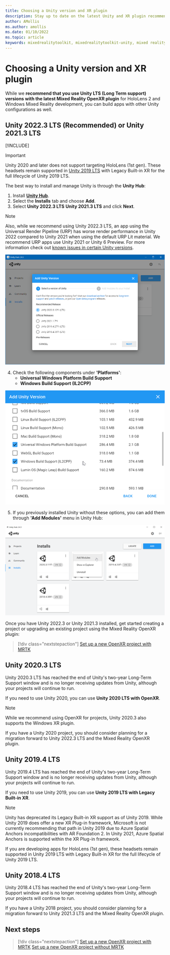 ```yaml
---
title: Choosing a Unity version and XR plugin
description: Stay up to date on the latest Unity and XR plugin recommendations for HoloLens application development.
author: AMollis
ms.author: amollis
ms.date: 01/10/2022
ms.topic: article
keywords: mixedrealitytoolkit, mixedrealitytoolkit-unity, mixed reality headset, windows mixed reality headset, virtual reality headset, unity
---
```


# Choosing a Unity version and XR plugin

While we **recommend that you use Unity LTS (Long Term support) versions with the latest Mixed Reality OpenXR plugin** for HoloLens 2 and Windows Mixed Reality development, you can build apps with other Unity configurations as well.

## Unity 2022.3 LTS (Recommended) or Unity 2021.3 LTS

[!INCLUDE[](includes/xr/recommended-version.md)]

> [!IMPORTANT]
> Unity 2020 and later does not support targeting HoloLens (1st gen). These headsets remain supported in [Unity 2019 LTS](#unity-20194-lts) with Legacy Built-in XR for the full lifecycle of Unity 2019 LTS.

The best way to install and manage Unity is through the **Unity Hub**:

1. Install <a href="https://unity3d.com/get-unity/download" target="_blank">**Unity Hub**</a>.
2. Select the **Installs** tab and choose **Add**.
3. Select **Unity 2022.3 LTS** **Unity 2021.3 LTS** and click **Next**.

> [!NOTE]
> Also, while we recommend using Unity 2022.3 LTS, an app using the Universal Render Pipeline (URP) has worse render performance in Unity 2022 compared to Unity 2021 when using the default URP Lit material. We recommend URP apps use Unity 2021 or Unity 6 Preview. For more information check out [known issues in certain Unity versions](known-issues.md).

![Unity Hub install new version](images/unity-hub-img-01.png)

4. Check the following components under **'Platforms'**:
    * **Universal Windows Platform Build Support**
    * **Windows Build Support (IL2CPP)**

![Unity Universal Windows Platform Build Support option](../images/Unity_Install_Option_UWP.png)

5. If you previously installed Unity without these options, you can add them through **'Add Modules'** menu in Unity Hub:

![Unity Windows Build Support option](../images/Unity_Install_Option_UWP2.png)

Once you have Unity 2022.3 or Unity 2021.3 installed, get started creating a project or upgrading an existing project using the Mixed Reality OpenXR plugin:

> [!div class="nextstepaction"]
> [Set up a new OpenXR project with MRTK](new-openxr-project-with-mrtk.md)

## Unity 2020.3 LTS

Unity 2020.3 LTS has reached the end of Unity's two-year Long-Term Support window and is no longer receiving updates from Unity, although your projects will continue to run.

If you need to use Unity 2020, you can use **Unity 2020 LTS with OpenXR**.

> [!NOTE]
> While we recommend using OpenXR for projects, Unity 2020.3 also supports the Windows XR plugin.

If you have a Unity 2020 project, you should consider planning for a migration forward to Unity 2022.3 LTS and the Mixed Reality OpenXR plugin.

## Unity 2019.4 LTS

Unity 2019.4 LTS has reached the end of Unity's two-year Long-Term Support window and is no longer receiving updates from Unity, although your projects will continue to run.

If you need to use Unity 2019, you can use **Unity 2019 LTS with Legacy Built-in XR**.

> [!NOTE]
> Unity has deprecated its Legacy Built-in XR support as of Unity 2019.  While Unity 2019 does offer a new XR Plug-in framework, Microsoft is not currently recommending that path in Unity 2019 due to Azure Spatial Anchors incompatibilities with AR Foundation 2.  In Unity 2021, Azure Spatial Anchors is supported within the XR Plug-in framework.

If you are developing apps for HoloLens (1st gen), these headsets remain supported in Unity 2019 LTS with Legacy Built-in XR for the full lifecycle of Unity 2019 LTS.

## Unity 2018.4 LTS

Unity 2018.4 LTS has reached the end of Unity's two-year Long-Term Support window and is no longer receiving updates from Unity, although your projects will continue to run.

If you have a Unity 2018 project, you should consider planning for a migration forward to Unity 2021.3 LTS and the Mixed Reality OpenXR plugin.

## Next steps

> [!div class="nextstepaction"]
> [Set up a new OpenXR project with MRTK](new-openxr-project-with-mrtk.md)
> [Set up a new OpenXR project without MRTK](new-openxr-project-without-mrtk.md)